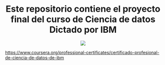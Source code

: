 <div align="center">
  <h1>Este repositorio contiene el proyecto final del curso de Ciencia de datos Dictado por IBM</h1>
</div>

<div align="center"> 
  <img src="https://www.ibm.com/brand/experience-guides/developer/b1db1ae501d522a1a4b49613fe07c9f1/01_8-bar-positive.svg" width="">
</div>



https://www.coursera.org/professional-certificates/certificado-profesional-de-ciencia-de-datos-de-ibm
